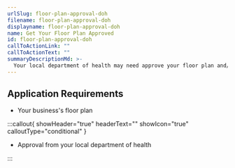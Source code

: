 ```yaml
---
urlSlug: floor-plan-approval-doh
filename: floor-plan-approval-doh
displayname: floor-plan-approval-doh
name: Get Your Floor Plan Approved
id: floor-plan-approval-doh
callToActionLink: ""
callToActionText: ""
summaryDescriptionMd: >-
  Your local department of health may need approve your floor plan and/or kitchen.
---
```


## Application Requirements

- Your business's floor plan

:::callout{ showHeader="true" headerText="" showIcon="true" calloutType="conditional" }

- Approval from your local department of health

:::
